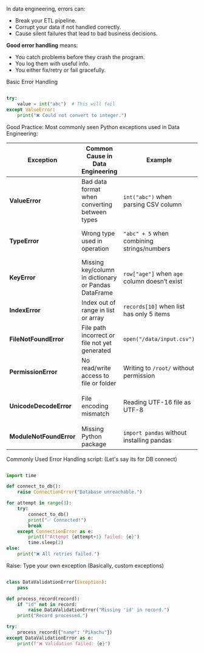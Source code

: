 In data engineering, errors can:
- Break your ETL pipeline.
- Corrupt your data if not handled correctly.
- Cause silent failures that lead to bad business decisions.

**Good error handling** means:

- You catch problems before they crash the program.
- You log them with useful info.
- You either fix/retry or fail gracefully.

Basic Error Handling
```python

try:
    value = int("abc")  # This will fail
except ValueError:
    print("❌ Could not convert to integer.")


```

 Good Practice: Most commonly seen Python exceptions used in Data Engineering:
 
|Exception|Common Cause in Data Engineering|Example| Ideal Fix                                                |
|---|---|---|---|
|**ValueError**|Bad data format when converting between types|`int("abc")` when parsing CSV column| Validate data before conversion, use `try/except`        |
|**TypeError**|Wrong type used in operation|`"abc" + 5` when combining strings/numbers| Convert types (`str()`, `int()`) before operations       |
|**KeyError**|Missing key/column in dictionary or Pandas DataFrame|`row["age"]` when `age` column doesn’t exist| Use `.get()` for dicts or check `if "col" in df.columns` |
|**IndexError**|Index out of range in list or array|`records[10]` when list has only 5 items| Check `len()` before indexing or loop safely             |
|**FileNotFoundError**|File path incorrect or file not yet generated|`open("/data/input.csv")`| Verify file path exists, use `os.path.exists()`          |
|**PermissionError**|No read/write access to file or folder|Writing to `/root/` without permission| Change file permissions or choose allowed directory      |
|**UnicodeDecodeError**|File encoding mismatch|Reading UTF-16 file as UTF-8| Specify encoding: `open(file, encoding="utf-16")`        |
|**ModuleNotFoundError**|Missing Python package|`import pandas` without installing pandas| Install with `pip install package_name`                  |

Commonly Used Error Handling script: (Let's say its for DB connect)

```python

import time

def connect_to_db():
    raise ConnectionError("Database unreachable.")

for attempt in range(3):
    try:
        connect_to_db()
        print("✅ Connected!")
        break
    except ConnectionError as e:
        print(f"Attempt {attempt+1} failed: {e}")
        time.sleep(2)
else:
    print("❌ All retries failed.")


```


Raise: Type your own exception (Basically, custom exceptions)

```python

class DataValidationError(Exception):
    pass

def process_record(record):
    if "id" not in record:
        raise DataValidationError("Missing 'id' in record.")
    print("Record processed.")

try:
    process_record({"name": "Pikachu"})
except DataValidationError as e:
    print(f"❌ Validation failed: {e}")


```
